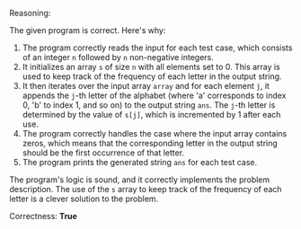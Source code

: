 Reasoning:

The given program is correct. Here's why:

1. The program correctly reads the input for each test case, which consists of an integer `n` followed by `n` non-negative integers.
2. It initializes an array `s` of size `n` with all elements set to 0. This array is used to keep track of the frequency of each letter in the output string.
3. It then iterates over the input array `array` and for each element `j`, it appends the `j`-th letter of the alphabet (where 'a' corresponds to index 0, 'b' to index 1, and so on) to the output string `ans`. The `j`-th letter is determined by the value of `s[j]`, which is incremented by 1 after each use.
4. The program correctly handles the case where the input array contains zeros, which means that the corresponding letter in the output string should be the first occurrence of that letter.
5. The program prints the generated string `ans` for each test case.

The program's logic is sound, and it correctly implements the problem description. The use of the `s` array to keep track of the frequency of each letter is a clever solution to the problem.

Correctness: **True**